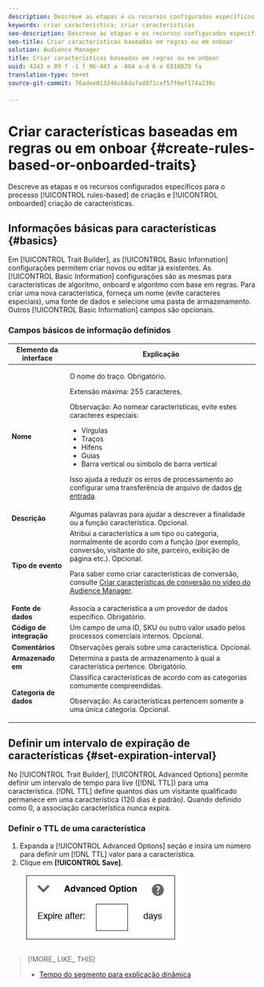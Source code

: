 ```yaml
---
description: Descreve as etapas e os recursos configurados específicos do processo de criação de características e integração com base em regras.
keywords: criar característica; criar características
seo-description: Descreve as etapas e os recursos configurados específicos do processo de criação de características e integração com base em regras.
seo-title: Criar características baseadas em regras ou em onboar
solution: Audience Manager
title: Criar características baseadas em regras ou em onboar
uuid: 4243 e 09 f -1 f 96-443 a -864 a-d 6 e 6918079 fa
translation-type: tm+mt
source-git-commit: 76adee013246c68da7ad871cef57f6ef174a239c

---
```



# Criar características baseadas em regras ou em onboar {#create-rules-based-or-onboarded-traits}

Descreve as etapas e os recursos configurados específicos para o processo [!UICONTROL rules-based] de criação e [!UICONTROL onboarded] criação de características.

<!-- c_tb_rules_traits.xml -->

## Informações básicas para características {#basics}

Em [!UICONTROL Trait Builder], as [!UICONTROL Basic Information] configurações permitem criar novos ou editar já existentes. As [!UICONTROL Basic Information] configurações são as mesmas para características de algoritmo, onboard e algoritmo com base em regras. Para criar uma nova característica, forneça um nome (evite caracteres especiais), uma fonte de dados e selecione uma pasta de armazenamento. Outros [!UICONTROL Basic Information] campos são opcionais.

<!-- c_tb_basics.xml -->

### Campos básicos de informação definidos

<table id="table_42AEC7A5B22346C5BB996D2D36C56229"> 
 <thead> 
  <tr> 
   <th colname="col1" class="entry"> Elemento da interface </th> 
   <th colname="col2" class="entry"> Explicação </th> 
  </tr> 
 </thead>
 <tbody> 
  <tr> 
   <td colname="col1"> <b><span class="uicontrol">Nome</span></b> </td> 
   <td colname="col2"> <p>O nome do traço. Obrigatório. </p> <p>Extensão máxima: 255 caracteres. </p> <p> <p>Observação: Ao nomear características, evite estes caracteres especiais: 
      <ul id="ul_AB38A333F21A4AA9B5656CBA69BA65E3"> 
       <li id="li_0E5033B540BC41E799075845388E85A7">Vírgulas </li> 
       <li id="li_B1A6C3E3FB98473A91E4675EE09460F0">Traços </li> 
       <li id="li_579302FE34B64FE0AE3C751012839229">Hífens </li> 
       <li id="li_44890F738CC64E449CC2545D701ECBC7">Guias </li> 
       <li id="li_C203837501A94342923C99A7DAD1ED61">Barra vertical ou símbolo de barra vertical </li> 
      </ul> </p> </p> <p>Isso ajuda a reduzir os erros de processamento ao configurar uma transferência de arquivo de dados <a href="../../integration/sending-audience-data/batch-data-transfer-explained/inbound-file-contents.md"> de entrada</a>. </p> </td> 
  </tr> 
  <tr> 
   <td colname="col1"> <b><span class="uicontrol"> Descrição</span></b> </td> 
   <td colname="col2"> Algumas palavras para ajudar a descrever a finalidade ou a função característica. Opcional. </td> 
  </tr> 
  <tr> 
   <td colname="col1"> <b><span class="uicontrol"> Tipo de evento</span></b> </td> 
   <td colname="col2"> Atribui a característica a um tipo ou categoria, normalmente de acordo com a função (por exemplo, conversão, visitante do site, parceiro, exibição de página etc.). Opcional. <p> Para saber como criar características de conversão, consulte <a href="https://docs.adobe.com/content/help/en/audience-manager-learn/tutorials/build-and-manage-audiences/traits-and-segments/creating-conversion-traits.html">Criar características de conversão no vídeo do Audience Manager</a>. </p></td> 
  </tr> 
  <tr> 
   <td colname="col1"> <b><span class="uicontrol"> Fonte de dados</span></b> </td> 
   <td colname="col2"> Associa a característica a um provedor de dados específico. Obrigatório. </td> 
  </tr> 
  <tr> 
   <td colname="col1"> <b><span class="uicontrol"> Código de integração</span></b> </td> 
   <td colname="col2"> Um campo de uma ID, SKU ou outro valor usado pelos processos comerciais internos. Opcional. </td> 
  </tr> 
  <tr> 
   <td colname="col1"> <b><span class="uicontrol"> Comentários</span></b> </td> 
   <td colname="col2"> Observações gerais sobre uma característica. Opcional. </td> 
  </tr> 
  <tr> 
   <td colname="col1"> <b><span class="uicontrol"> Armazenado em</span></b> </td> 
   <td colname="col2"> Determina a pasta de armazenamento à qual a característica pertence. Obrigatório. </td> 
  </tr> 
  <tr> 
   <td colname="col1"> <b><span class="uicontrol"> Categoria de dados</span></b> </td> 
   <td colname="col2"> Classifica características de acordo com as categorias comumente compreendidas. <p>Observação: As características pertencem somente a uma única categoria. Opcional. </p> </td> 
  </tr> 
 </tbody> 
</table>

## Definir um intervalo de expiração de características {#set-expiration-interval}

No [!UICONTROL Trait Builder], [!UICONTROL Advanced Options] permite definir um intervalo de tempo para live ([!DNL TTL]) para uma característica. [!DNL TTL] define quantos dias um visitante qualificado permanece em uma característica (120 dias é padrão). Quando definido como 0, a associação característica nunca expira.

<!-- t_tb_ttl.xml -->

### Definir o TTL de uma característica

1. Expanda a [!UICONTROL Advanced Options] seção e insira um número para definir um [!DNL TTL] valor para a característica.
2. Clique em **[!UICONTROL Save]**.
   ![](assets/TTL.png)

>[!MORE_ LIKE_ THIS]
>
>* [Tempo do segmento para explicação dinâmica](../../features/traits/segment-ttl-explained.md)

